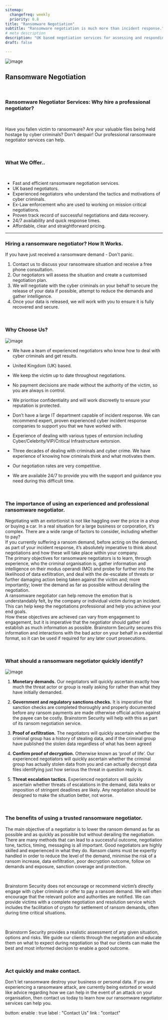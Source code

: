 ```yaml
---
sitemap:
  changefreq: weekly
  priority: 0.8
title: "Ransomware Negotiation"
subtitle: "Ransomware negotiation is much more than incident response."
# meta description
description: "UK based negotiation services for assessing and responding to ransomware attacks, including negotiation with threat actors and OpSec response."
draft: false

---
```



![image](../../images/negotiate.jpg)



## Ransomware Negotiation

<br>

### Ransomware Negotiator Services: Why hire a professional negotiator?

<br>

Have you fallen victim to ransomware? Are your valuable files being held hostage by cyber criminals? Don't despair! Our professional ransomware negotiator services can help. 

<br>

### What We Offer..

<br>

* Fast and efficient ransomware negotiation services.
*	UK based negotiators.
* Experienced negotiators who understand the tactics and motivations of cyber criminals.
* Ex-Law enforcement who are used to working on mission critical negotiations.
*	Proven track record of successful negotiations and data recovery.
*	24/7 availability and quick response times.
*	Affordable, clear and straightforward pricing.


<hr>

### Hiring a ransomware negotiator? How It Works.

If you have just received a ransomware demand - Don't panic. 

1.	Contact us to discuss your ransomware situation and receive a free phone consultation.
2.	Our negotiators will assess the situation and create a customised negotiation plan.
3.	We will negotiate with the cyber criminals on your behalf to secure the release of your data if possible, attempt to reduce the demands and gather intelligence.
4.	Once your data is released, we will work with you to ensure it is fully recovered and secure.


<br>

### Why Choose Us?

![image](../../images/text.jpg)

* We have a team of experienced negotiators who know how to deal with cyber criminals and get results.

* United Kingdom (UK) based.

* We keep the victim up to date throughout negotiations.

* No payment decisions are made without the authority of the victim, so you are always in control. 

* We prioritise confidentiality and will work discreetly to ensure your reputation is protected.

* Don’t have a large IT department capable of incident response. We can recommend expert, proven experienced cyber incident response companies to support you that we have worked with.

*	Experience of dealing with various types of extorsion including Cyber/Celebrity/VIP/Critical Infrastructure extorsion.

* Three decades of dealing with criminals and cyber crime. We have experience of knowing how criminals think and what motivates them.

* Our negotiation rates are very competitive.

* We are available 24/7 to provide you with the support and guidance you need during this difficult time.

<br>

### The importance of using an experienced and professional ransomware negotiator.

Negotiating with an extortionist is not like haggling over the price in a shop or buying a car. In a real situation for a large business or corporation, it’s complex. There are a wide range of factors to consider, including whether to pay?
<br>
If you currently suffering a ransom demand, before acting on the demand, as part of your incident response, it’s absolutely imperative to think about negotiations and how these will take place within your company.
<br>
The primary objectives for ransomware negotiators is to learn, through experience, who the criminal organisation is, gather information and intelligence on their modus operandi (MO) and probe for further into the likelihood of data exfiltration, and deal with the de-escalate of threats or further damaging action being taken against the victim and; more importantly; lower the demand as far as possible without derailing the negotiation. 
<br>
A ransomware negotiator can help remove the emotion that is understandably felt, by the company or individual victim during an incident. This can help keep the negotiations professional and help you achieve your end goals.
<br>
How these objectives are achieved can vary from engagement to engagement, but it is imperative that the negotiator should gather and establish as much information as possible. Brainstorm Security secures this information and interactions with the bad actor on your behalf in a evidential format, so it can be used if required for any later court prosecutions.

<br>

### What should a ransomware negotiator quickly identify?

![image](../../images/hacker_ransomware.jpg)
<br>

1. **Monetary demands.** Our negotiators will quickly ascertain exactly how much the threat actor or group is really asking for rather than what they have initially demanded.

2.	**Government and regulatory sanctions checks.** It is imperative that sanction checks are completed thoroughly and properly documented before any ransom payments are made otherwise official action against the payee can be costly.  Brainstorm Security will help with this as part of its ransom negotiation service.

3. **Proof of exfiltration.** The negotiators will quickly ascertain whether the criminal group has a history of stealing data, and if the criminal group have published the stolen data regardless of what has been agreed

4.	**Confirm proof of decryption.** Otherwise known as ‘proof of life’. Our experienced negotiators will quickly ascertain whether the criminal group has actually stolen data from you and can actually decrypt data files identifying just how serious the threat in question really is.

5. **Threat escalation tactics.** Experienced negotiators will quickly ascertain whether threats of escalations in the demand, data leaks or imposition of stringent deadlines are likely. Any negotiation should be designed to make the situation better, not worse. 

<br>

### The benefits of using a trusted ransomware negotiator. 

The main objective of a negotiator is to lower the ransom demand as far as possible and as quickly as possible but without derailing the negotiation. There are many methods that can lead to a successful outcome, negotiation tone, tactics, timing, messaging is all important. Good negotiators are highly skilled and experienced in what they do. Ransom claims must be expertly handled in order to reduce the level of the demand, minimise the risk of a ransom increase, data exfiltration, poor decryption outcome, follow on demands and exposure, sanction coverage and protection. 

<br>

Brainstorm Security does not encourage or recommend victim’s directly engage with cyber criminals or offer to pay a ransom demand. We will often encourage that the relevant police and authorities are notified. We can provide victims with a complete negotiation and resolution service which includes the facilitation of crypto for settlement of ransom demands, often during time critical situations.

<br>

Brainstorm Security provides a realistic assessment of any given situation, options and risks. We guide our clients through the negotiation and educate them on what to expect during negotiation so that our clients can make the best and most informed decision to enable a good outcome.

<br>

### Act quickly and make contact.

Don't let ransomware destroy your business or personal data. If you are experiencing a ransomware attack, are currently being extorted or would like advice regarding how we can help in the event of an attack on your organisation, then contact us today to learn how our ransomware negotiator services can help you.

button:
  enable : true
  label : "Contact Us"
  link : "contact"
